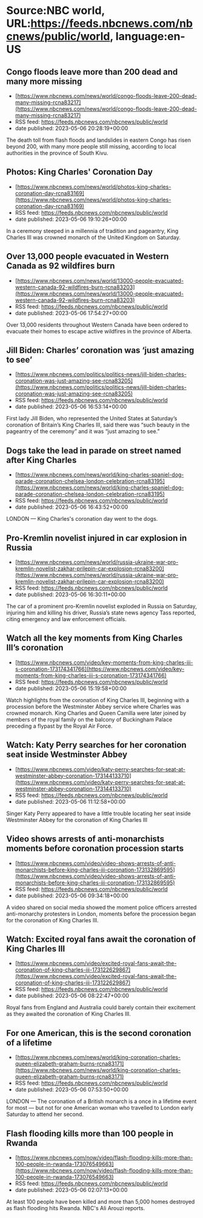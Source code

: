 # Source:NBC world, URL:https://feeds.nbcnews.com/nbcnews/public/world, language:en-US

## Congo floods leave more than 200 dead and many more missing
 - [https://www.nbcnews.com/news/world/congo-floods-leave-200-dead-many-missing-rcna83217](https://www.nbcnews.com/news/world/congo-floods-leave-200-dead-many-missing-rcna83217)
 - RSS feed: https://feeds.nbcnews.com/nbcnews/public/world
 - date published: 2023-05-06 20:28:19+00:00

The death toll from flash floods and landslides in eastern Congo has risen beyond 200, with many more people still missing, according to local authorities in the province of South Kivu.

## Photos: King Charles' Coronation Day
 - [https://www.nbcnews.com/news/world/photos-king-charles-coronation-day-rcna83169](https://www.nbcnews.com/news/world/photos-king-charles-coronation-day-rcna83169)
 - RSS feed: https://feeds.nbcnews.com/nbcnews/public/world
 - date published: 2023-05-06 19:10:26+00:00

In a ceremony steeped in a millennia of tradition and pageantry, King Charles III was crowned monarch of the United Kingdom on Saturday.

## Over 13,000 people evacuated in Western Canada as 92 wildfires burn
 - [https://www.nbcnews.com/news/world/13000-people-evacuated-western-canada-92-wildfires-burn-rcna83203](https://www.nbcnews.com/news/world/13000-people-evacuated-western-canada-92-wildfires-burn-rcna83203)
 - RSS feed: https://feeds.nbcnews.com/nbcnews/public/world
 - date published: 2023-05-06 17:54:27+00:00

Over 13,000 residents throughout Western Canada have been ordered to evacuate their homes to escape active wildfires in the province of Alberta.

## Jill Biden: Charles’ coronation was ‘just amazing to see’
 - [https://www.nbcnews.com/politics/politics-news/jill-biden-charles-coronation-was-just-amazing-see-rcna83205](https://www.nbcnews.com/politics/politics-news/jill-biden-charles-coronation-was-just-amazing-see-rcna83205)
 - RSS feed: https://feeds.nbcnews.com/nbcnews/public/world
 - date published: 2023-05-06 16:53:14+00:00

First lady Jill Biden, who represented the United States at Saturday’s coronation of Britain’s King Charles III, said there was “such beauty in the pageantry of the ceremony” and it was “just amazing to see.”

## Dogs take the lead in parade on street named after King Charles
 - [https://www.nbcnews.com/news/world/king-charles-spaniel-dog-parade-coronation-chelsea-london-celebration-rcna83195](https://www.nbcnews.com/news/world/king-charles-spaniel-dog-parade-coronation-chelsea-london-celebration-rcna83195)
 - RSS feed: https://feeds.nbcnews.com/nbcnews/public/world
 - date published: 2023-05-06 16:43:52+00:00

LONDON — King Charles's coronation day went to the dogs.

## Pro-Kremlin novelist injured in car explosion in Russia
 - [https://www.nbcnews.com/news/world/russia-ukraine-war-pro-kremlin-novelist-zakhar-prilepin-car-explosion-rcna83200](https://www.nbcnews.com/news/world/russia-ukraine-war-pro-kremlin-novelist-zakhar-prilepin-car-explosion-rcna83200)
 - RSS feed: https://feeds.nbcnews.com/nbcnews/public/world
 - date published: 2023-05-06 16:30:11+00:00

The car of a prominent pro-Kremlin novelist exploded in Russia on Saturday, injuring him and killing his driver, Russia’s state news agency Tass reported, citing emergency and law enforcement officials.

## Watch all the key moments from King Charles III’s coronation
 - [https://www.nbcnews.com/video/key-moments-from-king-charles-iii-s-coronation-173174341766](https://www.nbcnews.com/video/key-moments-from-king-charles-iii-s-coronation-173174341766)
 - RSS feed: https://feeds.nbcnews.com/nbcnews/public/world
 - date published: 2023-05-06 15:19:58+00:00

Watch highlights from the coronation of King Charles III, beginning with a procession before the Westminster Abbey service where Charles was crowned monarch. King Charles and Queen Camilla were later joined by members of the royal family on the balcony of Buckingham Palace preceding a flypast by the Royal Air Force.

## Watch: Katy Perry searches for her coronation seat inside Westminster Abbey
 - [https://www.nbcnews.com/video/katy-perry-searches-for-seat-at-westminster-abbey-coronation-173144133710](https://www.nbcnews.com/video/katy-perry-searches-for-seat-at-westminster-abbey-coronation-173144133710)
 - RSS feed: https://feeds.nbcnews.com/nbcnews/public/world
 - date published: 2023-05-06 11:12:58+00:00

Singer Katy Perry appeared to have a little trouble locating her seat inside Westminster Abbey for the coronation of King Charles III

## Video shows arrests of anti-monarchists moments before coronation procession starts
 - [https://www.nbcnews.com/video/video-shows-arrests-of-anti-monarchists-before-king-charles-iii-coronation-173132869595](https://www.nbcnews.com/video/video-shows-arrests-of-anti-monarchists-before-king-charles-iii-coronation-173132869595)
 - RSS feed: https://feeds.nbcnews.com/nbcnews/public/world
 - date published: 2023-05-06 09:34:18+00:00

A video shared on social media showed the moment police officers arrested anti-monarchy protesters in London, moments before the procession began for the coronation of King Charles III.

## Watch: Excited royal fans await the coronation of King Charles III
 - [https://www.nbcnews.com/video/excited-royal-fans-await-the-coronation-of-king-charles-iii-173122629867](https://www.nbcnews.com/video/excited-royal-fans-await-the-coronation-of-king-charles-iii-173122629867)
 - RSS feed: https://feeds.nbcnews.com/nbcnews/public/world
 - date published: 2023-05-06 08:22:47+00:00

Royal fans from England and Australia could barely contain their excitement as they awaited the coronation of King Charles III.

## For one American, this is the second coronation of a lifetime
 - [https://www.nbcnews.com/news/world/king-coronation-charles-queen-elizabeth-graham-burns-rcna83171](https://www.nbcnews.com/news/world/king-coronation-charles-queen-elizabeth-graham-burns-rcna83171)
 - RSS feed: https://feeds.nbcnews.com/nbcnews/public/world
 - date published: 2023-05-06 07:53:50+00:00

LONDON — The coronation of a British monarch is a once in a lifetime event for most — but not for one American woman who travelled to London early Saturday to attend her second.

## Flash flooding kills more than 100 people in Rwanda
 - [https://www.nbcnews.com/now/video/flash-flooding-kills-more-than-100-people-in-rwanda-173076549663](https://www.nbcnews.com/now/video/flash-flooding-kills-more-than-100-people-in-rwanda-173076549663)
 - RSS feed: https://feeds.nbcnews.com/nbcnews/public/world
 - date published: 2023-05-06 02:07:13+00:00

At least 100 people have been killed and more than 5,000 homes destroyed as flash flooding hits Rwanda. NBC's Ali Arouzi reports.

